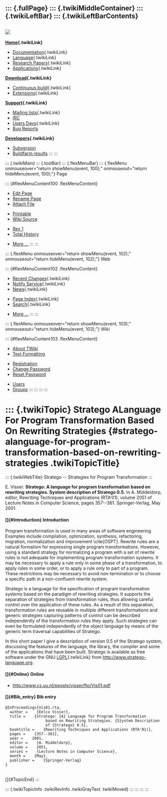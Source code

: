 ::: {.fullPage}
::: {.twikiMiddleContainer}
::: {.twikiLeftBar}
::: {.twikiLeftBarContents}
  ----------------------------------------------------------------------------------
  [![](../pub/Stratego/StrategoLogo/StrategoLogoTextlessWhite-100px.png)](WebHome)
  ----------------------------------------------------------------------------------

**[Home](WebHome){.twikiLink}**

-   [Documentation](StrategoDocumentation){.twikiLink}
-   [Language](StrategoLanguage){.twikiLink}
-   [Research Papers](StrategoPublications){.twikiLink}
-   [Applications](StrategoApplication){.twikiLink}

**[Download](StrategoDownload){.twikiLink}**

-   [Continuous build](ContinuousBuild){.twikiLink}
-   [Extensions](AdditionalPackageDownload){.twikiLink}

**[Support](StrategoSupport){.twikiLink}**

-   [Mailing lists](MailingList){.twikiLink}
-   [IRC](irc://irc.freenode.net/#stratego)
-   [Users Days](StrategoUsersDay){.twikiLink}
-   [Bug Reports](http://yellowgrass.org/project/StrategoXT)

**[Developers](StrategoDev){.twikiLink}**

-   [Subversion](https://svn.strategoxt.org/repos/StrategoXT/strategoxt/trunk)
-   [Buildfarm
    results](http://hydra.nixos.org/jobset/strategoxt/strategoxt-release/all)
:::
:::

::: {.twikiMain}
::: {.toolBar}
::: {.flexMenuBar}
::: {.flexMenu onmouseover="return showMenu(event, 100);" onmouseout="return hideMenu(event, 100);"}
Page

::: {#flexMenuContent100 .flexMenuContent}
-   [Edit
    Page](http://www.program-transformation.org/edit/Stratego/StrategoALanguageForProgramTransformationBasedOnRewritingStrategies?t=1536825423)
-   [Rename
    Page](http://www.program-transformation.org/rename/Stratego/StrategoALanguageForProgramTransformationBasedOnRewritingStrategies)
-   [Attach
    File](http://www.program-transformation.org/attach/Stratego/StrategoALanguageForProgramTransformationBasedOnRewritingStrategies)

<!-- -->

-   [Printable](http://www.program-transformation.org/view/Stratego/StrategoALanguageForProgramTransformationBasedOnRewritingStrategies?skin=print.pattern)
-   [Wiki
    Source](http://www.program-transformation.org/view/Stratego/StrategoALanguageForProgramTransformationBasedOnRewritingStrategies?skin=text&raw=on&contenttype=text/plain)

<!-- -->

-   [Rev
    1](http://www.program-transformation.org/view/Stratego/StrategoALanguageForProgramTransformationBasedOnRewritingStrategies?rev=1.1)
-   [Total
    History](http://www.program-transformation.org/rdiff/Stratego/StrategoALanguageForProgramTransformationBasedOnRewritingStrategies)

<!-- -->

-   [More
    \...](http://www.program-transformation.org/oops/Stratego/StrategoALanguageForProgramTransformationBasedOnRewritingStrategies?template=oopsmore&param1=1.1&param2=1.1)
:::
:::

::: {.flexMenu onmouseover="return showMenu(event, 102);" onmouseout="return hideMenu(event, 102);"}
Web

::: {#flexMenuContent102 .flexMenuContent}
-   [Recent Changes](WebChanges){.twikiLink}
-   [Notify Service](WebNotify){.twikiLink}
-   [News](WebNews){.twikiLink}

<!-- -->

-   [Page Index](WebIndex){.twikiLink}
-   [Search](WebSearch){.twikiLink}

<!-- -->

-   [More
    \...](http://www.program-transformation.org/oops/Stratego/StrategoALanguageForProgramTransformationBasedOnRewritingStrategies?template=oopsmore&param1=1.1&param2=1.1)
:::
:::

::: {.flexMenu onmouseover="return showMenu(event, 103);" onmouseout="return hideMenu(event, 103);"}
Wiki

::: {#flexMenuContent103 .flexMenuContent}
-   [About
    TWiki](http://www.program-transformation.org/view/TWiki/WebHome)
-   [Text
    Formatting](http://www.program-transformation.org/view/TWiki/TextFormattingRules)

<!-- -->

-   [Registration](http://www.program-transformation.org/view/TWiki/TWikiRegistration)
-   [Change
    Password](http://www.program-transformation.org/view/TWiki/ChangePassword)
-   [Reset
    Password](http://www.program-transformation.org/view/TWiki/ResetPassword)

<!-- -->

-   [Users](http://www.program-transformation.org/view/Main/TWikiUsers)
-   [Groups](http://www.program-transformation.org/view/Main/TWikiGroups)
:::
:::
:::
:::

::: {.twikiTopic}
Stratego ALanguage For Program Transformation Based On Rewriting Strategies {#stratego-alanguage-for-program-transformation-based-on-rewriting-strategies .twikiTopicTitle}
===========================================================================

::: {.twikiWebTitle}
Stratego \-- Strategies for Program Transformation
:::

E. Visser. **Stratego: A language for program transformation based on
rewriting strategies. System description of Stratego 0.5.** In A.
Middeldorp, editor, Rewriting Techniques and Applications (RTA\'01),
volume 2051 of Lecture Notes in Computer Science, pages 357\--361.
Springer-Verlag, May 2001.

#### []{#Introduction} Introduction

Program transformation is used in many areas of software engineering.
Examples include compilation, optimization, synthesis, refactoring,
migration, normalization and improvement \\cite{OSPT}. Rewrite rules are
a natural formalism for expressing single program transformations.
However, using a standard strategy for normalizing a program with a set
of rewrite rules is not adequate for implementing program transformation
systems. It may be necessary to apply a rule only in some phase of a
transformation, to apply rules in some order, or to apply a rule only to
part of a program. These restrictions may be necessary to avoid
non-termination or to choose a specific path in a non-confluent rewrite
system.

Stratego is a language for the specification of program transformation
systems based on the paradigm of rewriting strategies. It supports the
separation of strategies from transformation rules, thus allowing
careful control over the application of these rules. As a result of this
separation, transformation rules are reusable in multiple different
transformations and generic strategies capturing patterns of control can
be described independently of the transformation rules they apply. Such
strategies can even be formulated independently of the object language
by means of the generic term traversal capabilities of Stratego.

In this short paper I give a description of version 0.5 of the Stratego
system, discussing the features of the language, the library, the
compiler and some of the applications that have been built. Stratego is
available as free software under the GNU [LGPL](LGPL){.twikiLink} from
<http://www.stratego-language.org>.

#### []{#Online} Online

-   <http://www.cs.uu.nl/people/visser/ftp/Vis01.pdf>

#### []{#Bib_entry} Bib entry

    @InProceedings{Vis01.rta,
      author =    {Eelco Visser},
      title =    {Stratego: {A} Language for Program Transformation
                      based on Rewriting Strategies. {S}ystem Description
                      of {Stratego} 0.5},
      booktitle =    {Rewriting Techniques and Applications (RTA'01)},
      pages =    {357--361},
      year =    2001,
      editor =    {A. Middeldorp},
      volume =    2051,
      series =    {Lecture Notes in Computer Science},
      month =    {May},
      publisher =    {Springer-Verlag}
    }

\
[]{#TopicEnd}
:::

::: {.twikiTopicInfo .twikiRevInfo .twikiGrayText .twikiMoved}
:::
:::
:::
:::

